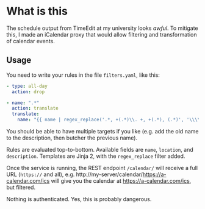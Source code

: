 # What is this

The schedule output from TimeEdit at my university looks _awful_. To mitigate
this, I made an iCalendar proxy that would allow filtering and transformation of
calendar events.

## Usage

You need to write your rules in the file `filters.yaml`, like this:

```yaml
- type: all-day
  action: drop

- name: ".*"
  action: translate
  translate:
    name: "{{ name | regex_replace('.*, +(.*)\\. +, +(.*), (.*)', '\\\\1: \\\\2 (\\\\3)') }}"
```


You should be able to have multiple targets if you like (e.g. add the old name
to the description, then butcher the previous name).

Rules are evaluated top-to-bottom. Available fields are `name`, `location`, and
`description`. Templates are Jinja 2, with the `regex_replace` filter added.

Once the service is running, the REST endpoint `/calendar/` will receive a full
URL (`https://` and all), e.g.
http://my-server/calendar/https://a-calendar.com/ics will give you the calendar
at https://a-calendar.com/ics, but filtered.

Nothing is authenticated. Yes, this is probably dangerous.
